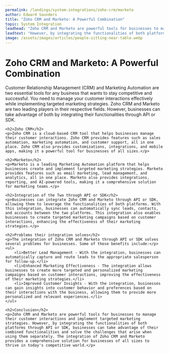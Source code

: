 ```yaml
---
permalink: /landings/system-integrations/zoho-crm/marketo
author: Edward Saunders
title: "Zoho CRM and Marketo: A Powerful Combination"
topic: System Integration
leadhead: "Zoho CRM and Marketo are powerful tools for businesses to manage their customer interactions and implement targeted marketing strategies"
leadtext: "However, by integrating the functionalities of both platforms through API or SDK, businesses can take advantage of their combined functionalities and solve the challenges that arise when using them separately. The integration of Zoho CRM and Marketo provides a comprehensive solution for businesses of all sizes to thrive in today's competitive world."
image: /assets/images/articles/people-sitting-near-table.webp
---
```

<div class="arttext">	<h1>Zoho CRM and Marketo: A Powerful Combination</h1>
	<p>Customer Relationship Management (CRM) and Marketing Automation are two essential tools for any business that wants to stay competitive and successful. You need to manage your customer interactions effectively while implementing targeted marketing strategies. Zoho CRM and Marketo are two leading players in their respective fields. However, businesses can take advantage of both by integrating their functionalities through API or SDK.</p>

	<h2>Zoho CRM</h2>
	<p>Zoho CRM is a cloud-based CRM tool that helps businesses manage their customer interactions. Zoho CRM provides features such as sales automation, marketing automation, and customer support, all in one place. Zoho CRM also provides customizations, integrations, and mobile apps, making it a powerful tool for businesses of all sizes.</p>

	<h2>Marketo</h2>
	<p>Marketo is a leading Marketing Automation platform that helps businesses create and implement targeted marketing strategies. Marketo provides features such as email marketing, lead management, and analytics, all in one place. Marketo also provides integrations, reporting, and AI-powered tools, making it a comprehensive solution for marketing teams.</p>

	<h2>Integration of the Two through API or SDK</h2>
	<p>Businesses can integrate Zoho CRM and Marketo through API or SDK, allowing them to leverage the functionalities of both platforms. With this integration, businesses can automatically sync leads, contacts, and accounts between the two platforms. This integration also enables businesses to create targeted marketing campaigns based on customer interactions, enhancing the effectiveness of their marketing strategies.</p>

	<h2>Problems their integration solves</h2>
	<p>The integration of Zoho CRM and Marketo through API or SDK solves several problems for businesses. Some of these benefits include:</p>
	<ul>
		<li>Better Lead Management - With the integration, businesses can automatically capture and route leads to the appropriate salesperson for follow-up.</li>
		<li>Enhanced Marketing Effectiveness - The integration allows businesses to create more targeted and personalized marketing campaigns based on customer interactions, improving the effectiveness of their marketing strategies.</li>
		<li>Improved Customer Insights - With the integration, businesses can gain insights into customer behavior and preferences based on their interactions with the business, allowing them to provide more personalized and relevant experiences.</li>
	</ul>

	<h2>Conclusion</h2>
	<p>Zoho CRM and Marketo are powerful tools for businesses to manage their customer interactions and implement targeted marketing strategies. However, by integrating the functionalities of both platforms through API or SDK, businesses can take advantage of their combined functionalities and solve the challenges that arise when using them separately. The integration of Zoho CRM and Marketo provides a comprehensive solution for businesses of all sizes to thrive in today's competitive world.</p>
</div>